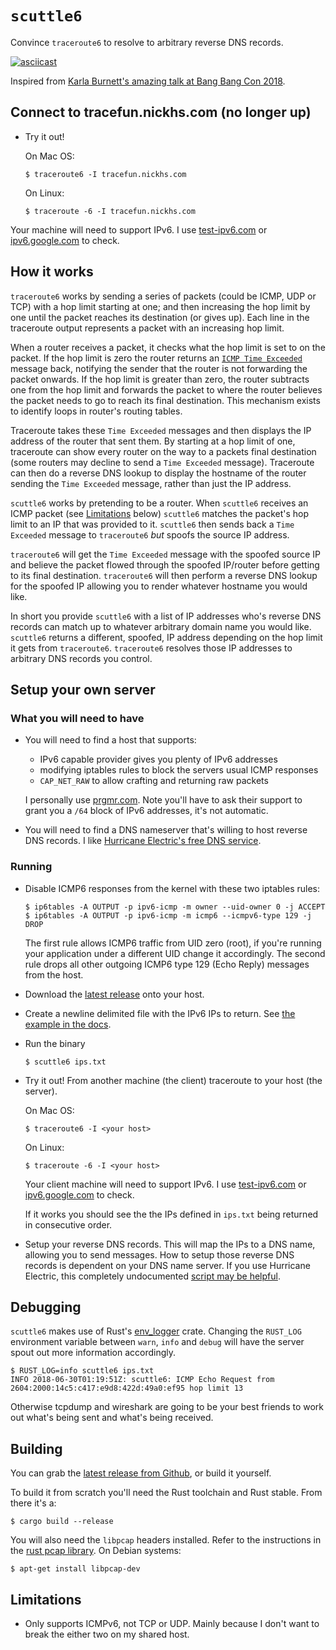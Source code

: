 # `scuttle6`

Convince `traceroute6` to resolve to arbitrary reverse DNS records.

[![asciicast](https://asciinema.org/a/238512.svg)](https://asciinema.org/a/238512)

Inspired from [Karla Burnett's amazing talk at Bang Bang Con 2018][talk].

## Connect to tracefun.nickhs.com (no longer up)

* Try it out!

    On Mac OS:

      $ traceroute6 -I tracefun.nickhs.com

    On Linux:

      $ traceroute -6 -I tracefun.nickhs.com

Your machine will need to support IPv6. I use
[test-ipv6.com](https://test-ipv6.com/) or
[ipv6.google.com](https://ipv6.google.com/) to check.

## How it works

`traceroute6` works by sending a series of packets (could be ICMP, UDP or TCP)
with a hop limit starting at one; and then increasing the hop limit by one
until the packet reaches its destination (or gives up). Each line in the
traceroute output represents a packet with an increasing hop limit.

When a router receives a packet, it checks what the hop limit is set to on the
packet. If the hop limit is zero the router returns an [`ICMP Time
Exceeded`](https://en.wikipedia.org/wiki/Internet_Control_Message_Protocol#Time_exceeded)
message back, notifying the sender that the router is not forwarding the packet
onwards. If the hop limit is greater than zero, the router subtracts one from
the hop limit and forwards the packet to where the router believes the packet needs
to go to reach its final destination. This mechanism exists to identify loops
in router's routing tables.

Traceroute takes these `Time Exceeded` messages and then displays the IP address
of the router that sent them. By starting at a hop limit of one, traceroute can
show every router on the way to a packets final destination
(some routers may decline to send a `Time Exceeded` message). Traceroute
can then do a reverse DNS lookup to display the hostname of the router sending the
`Time Exceeded` message, rather than just the IP address.

`scuttle6` works by pretending to be a router. When `scuttle6` receives an ICMP
packet (see [Limitations](#limitations) below) `scuttle6` matches the packet's hop limit to an IP that
was provided to it. `scuttle6` then sends back a `Time Exceeded` message to `traceroute6`
_but_ spoofs the source IP address.

`traceroute6` will get the `Time Exceeded` message with the spoofed source IP and
believe the packet flowed through the spoofed IP/router before getting to its final destination.
`traceroute6` will then perform a reverse DNS lookup for the spoofed IP allowing you to
render whatever hostname you would like.

In short you provide `scuttle6` with a list of IP addresses who's reverse DNS
records can match up to whatever arbitrary domain name you would like.
`scuttle6` returns a different, spoofed, IP address depending on the hop limit
it gets from `traceroute6`. `traceroute6` resolves those IP addresses to arbitrary
DNS records you control.

## Setup your own server

### What you will need to have

* You will need to find a host that supports:
    * IPv6 capable provider gives you plenty of IPv6 addresses
    * modifying iptables rules to block the servers usual ICMP responses
    * `CAP_NET_RAW` to allow crafting and returning raw packets

  I personally use [prgmr.com](https://prgmr.com). Note you'll have to ask
  their support to grant you a `/64` block of IPv6 addresses, it's not
  automatic.

* You will need to find a DNS nameserver that's willing to host reverse DNS
  records. I like [Hurricane Electric's free DNS service](https://dns.he.net/).

### Running

* Disable ICMP6 responses from the kernel with these two iptables rules:

      $ ip6tables -A OUTPUT -p ipv6-icmp -m owner --uid-owner 0 -j ACCEPT
      $ ip6tables -A OUTPUT -p ipv6-icmp -m icmp6 --icmpv6-type 129 -j DROP

    The first rule allows ICMP6 traffic from UID zero (root), if you're running your application under a different UID change it accordingly.
    The second rule drops all other outgoing ICMP6 type 129 (Echo Reply) messages from the host.

* Download the [latest release][latest-release] onto your host.

* Create a newline delimited file with the IPv6 IPs to return. See [the example in the docs][example-ips].

* Run the binary

      $ scuttle6 ips.txt

* Try it out! From another machine (the client) traceroute to your host (the server).

    On Mac OS:

      $ traceroute6 -I <your host>

    On Linux:

      $ traceroute -6 -I <your host>

    Your client machine will need to support IPv6. I use
    [test-ipv6.com](https://test-ipv6.com/) or
    [ipv6.google.com](https://ipv6.google.com/) to check.

    If it works you should see the the IPs defined in `ips.txt` being returned in
    consecutive order.

* Setup your reverse DNS records. This will map the IPs to a DNS name, allowing
  you to send messages. How to setup those reverse DNS records is dependent on
  your DNS name server. If you use Hurricane Electric, this completely
  undocumented [script may be helpful][he-script].

## Debugging

`scuttle6` makes use of Rust's [env\_logger][env_logger] crate. Changing the
`RUST_LOG` environment variable between `warn`, `info` and `debug` will have
the server spout out more information accordingly.

    $ RUST_LOG=info scuttle6 ips.txt
    INFO 2018-06-30T01:19:51Z: scuttle6: ICMP Echo Request from 2604:2000:14c5:c417:e9d8:422d:49a0:ef95 hop limit 13

Otherwise tcpdump and wireshark are going to be your best friends to work out
what's being sent and what's being received.

## Building

You can grab the [latest release from Github][latest-release], or build it
yourself.

To build it from scratch you'll need the Rust toolchain and Rust stable. From
there it's a:

    $ cargo build --release

You will also need the `libpcap` headers installed. Refer to the instructions in the
[rust pcap library](https://github.com/ebfull/pcap#building). On Debian systems:

    $ apt-get install libpcap-dev

## Limitations

- Only supports ICMPv6, not TCP or UDP. Mainly because I don't want to break
  the either two on my shared host.

[talk]: https://www.youtube.com/watch?v=NgKI7-3j2hc
[latest-release]: https://github.com/nickhs/scuttle6/releases
[env_logger]: https://docs.rs/env_logger/*/env_logger/
[he-script]: https://github.com/nickhs/scuttle6/blob/master/scripts/update_he_dns.py
[example-ips]: https://github.com/nickhs/scuttle6/blob/master/scripts/ips.txt
